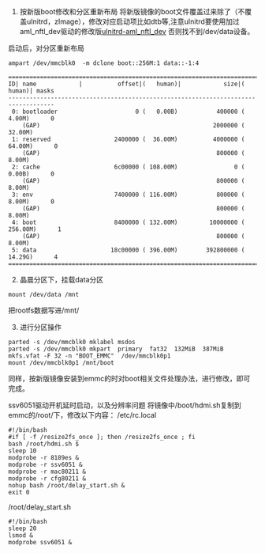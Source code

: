1. 按新版boot修改和分区重新布局
将新版镜像的boot文件覆盖过来除了（不覆盖uInitrd，zImage），修改对应启动项比如dtb等,注意uInitrd要使用加过aml_nftl_dev驱动的修改版[uInitrd-aml_nftl_dev](https://github.com/xiayang0521/amlogic-s9xxx-images/releases/download/CentOS-7-aarch64-7.5.1804_k3.14.29/uInitrd-aml_nftl_dev)
否则找不到/dev/data设备。

启动后，对分区重新布局
```
ampart /dev/mmcblk0  -m dclone boot::256M:1 data::-1:4

===================================================================================
ID| name            |          offset|(   human)|            size|(   human)| masks
-----------------------------------------------------------------------------------
 0: bootloader                      0 (   0.00B)           400000 (   4.00M)      0
    (GAP)                                                 2000000 (  32.00M)
 1: reserved                  2400000 (  36.00M)          4000000 (  64.00M)      0
    (GAP)                                                  800000 (   8.00M)
 2: cache                     6c00000 ( 108.00M)                0 (   0.00B)      0
    (GAP)                                                  800000 (   8.00M)
 3: env                       7400000 ( 116.00M)           800000 (   8.00M)      0
    (GAP)                                                  800000 (   8.00M)
 4: boot                      8400000 ( 132.00M)         10000000 ( 256.00M)      1
    (GAP)                                                  800000 (   8.00M)
 5: data                     18c00000 ( 396.00M)        392800000 (  14.29G)      4
===================================================================================
```

2. 晶晨分区下，挂载data分区
```
mount /dev/data /mnt
```
把rootfs数据写进/mnt/

3. 进行分区操作
```
parted -s /dev/mmcblk0 mklabel msdos
parted -s /dev/mmcblk0 mkpart  primary  fat32  132MiB  387MiB
mkfs.vfat -F 32 -n "BOOT_EMMC"  /dev/mmcblk0p1
mount /dev/mmcblk0p1 /mnt/boot
```
同样，按新版镜像安装到emmc的时对boot相关文件处理办法，进行修改，即可完成。

ssv6051驱动开机延时启动，以及分辨率问题
将镜像中/boot/hdmi.sh复制到emmc的/root/下，修改以下内容：
/etc/rc.local
```
#!/bin/bash
#if [ -f /resize2fs_once ]; then /resize2fs_once ; fi
bash /root/hdmi.sh $
sleep 10
modprobe -r 8189es &
modprobe -r ssv6051 &
modprobe -r mac80211 &
modprobe -r cfg80211 &
nohup bash /root/delay_start.sh &
exit 0
```

/root/delay_start.sh
```
#!/bin/bash
sleep 20
lsmod &
modprobe ssv6051 &
```
